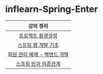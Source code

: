 # inflearn-Spring-Enter

|강의 정리|
|:---:|
|[프로젝트 환경설정](https://yeonx.tistory.com/entry/%ED%94%84%EB%A1%9C%EC%A0%9D%ED%8A%B8-%ED%99%98%EA%B2%BD%EC%84%A4%EC%A0%95)|
|[스프링 웹 개발 기초](https://yeonx.tistory.com/entry/%EC%8A%A4%ED%94%84%EB%A7%81-%EC%9B%B9-%EA%B0%9C%EB%B0%9C-%EA%B8%B0%EC%B4%88)|
|[회원 관리 예제 - 백엔드 개발](https://yeonx.tistory.com/entry/%ED%9A%8C%EC%9B%90-%EA%B4%80%EB%A6%AC-%EC%98%88%EC%A0%9C-%EB%B0%B1%EC%97%94%EB%93%9C-%EA%B0%9C%EB%B0%9C)|
|[스프링 빈과 의존관계](https://yeonx.tistory.com/entry/%EC%8A%A4%ED%94%84%EB%A7%81-%EB%B9%88%EA%B3%BC-%EC%9D%98%EC%A1%B4%EA%B4%80%EA%B3%84)|


